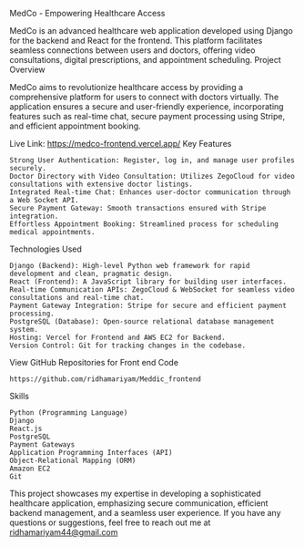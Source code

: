MedCo - Empowering Healthcare Access

MedCo is an advanced healthcare web application developed using Django for the backend and React for the frontend. This platform facilitates seamless connections between users and doctors, offering video consultations, digital prescriptions, and appointment scheduling.
Project Overview

MedCo aims to revolutionize healthcare access by providing a comprehensive platform for users to connect with doctors virtually. The application ensures a secure and user-friendly experience, incorporating features such as real-time chat, secure payment processing using Stripe, and efficient appointment booking.

Live Link: https://medco-frontend.vercel.app/
Key Features

    Strong User Authentication: Register, log in, and manage user profiles securely.
    Doctor Directory with Video Consultation: Utilizes ZegoCloud for video consultations with extensive doctor listings.
    Integrated Real-time Chat: Enhances user-doctor communication through a Web Socket API.
    Secure Payment Gateway: Smooth transactions ensured with Stripe integration.
    Effortless Appointment Booking: Streamlined process for scheduling medical appointments.

Technologies Used

    Django (Backend): High-level Python web framework for rapid development and clean, pragmatic design.
    React (Frontend): A JavaScript library for building user interfaces.
    Real-time Communication APIs: ZegoCloud & WebSocket for seamless video consultations and real-time chat.
    Payment Gateway Integration: Stripe for secure and efficient payment processing.
    PostgreSQL (Database): Open-source relational database management system.
    Hosting: Vercel for Frontend and AWS EC2 for Backend.
    Version Control: Git for tracking changes in the codebase.

View GitHub Repositories for Front end Code

    https://github.com/ridhamariyam/Meddic_frontend

Skills

    Python (Programming Language)
    Django
    React.js
    PostgreSQL
    Payment Gateways
    Application Programming Interfaces (API)
    Object-Relational Mapping (ORM)
    Amazon EC2
    Git
    

This project showcases my expertise in developing a sophisticated healthcare application, emphasizing secure communication, efficient backend management, and a seamless user experience. If you have any questions or suggestions, feel free to reach out me at ridhamariyam44@gmail.com
